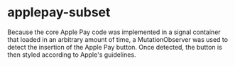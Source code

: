# applepay-subset
Because the core Apple Pay code was implemented in a signal container that loaded in an arbitrary amount of time, a MutationObserver was used to detect the insertion of the Apple Pay button. Once detected, the button is then styled according to Apple's guidelines.